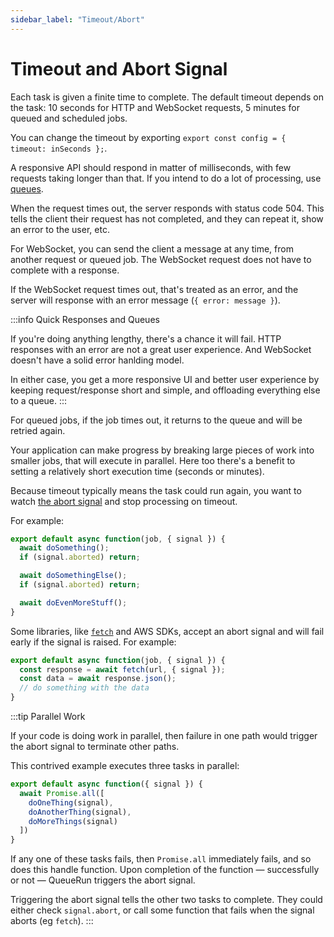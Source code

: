 ```yaml
---
sidebar_label: "Timeout/Abort"
---
```


# Timeout and Abort Signal

Each task is given a finite time to complete. The default timeout depends on the task: 10 seconds for HTTP and WebSocket requests, 5 minutes for queued and scheduled jobs.

You can change the timeout by exporting `export const config = { timeout: inSeconds };`.

A responsive API should respond in matter of milliseconds, with few requests taking longer than that. If you intend to do a lot of processing, use [queues](Queues).

When the request times out, the server responds with status code 504. This tells the client their request has not completed, and they can repeat it, show an error to the user, etc.

For WebSocket, you can send the client a message at any time, from another request or queued job. The WebSocket request does not have to complete with a response.

If the WebSocket request times out, that's treated as an error, and the server will response with an error message (`{ error: message }`).

:::info Quick Responses and Queues

If you're doing anything lengthy, there's a chance it will fail. HTTP responses with an error are not a great user experience. And WebSocket doesn't have a solid error hanlding model.

In either case, you get a more responsive UI and better user experience by keeping request/response short and simple, and offloading everything else to a queue.
:::

For queued jobs, if the job times out, it returns to the queue and will be retried again.

Your application can make progress by breaking large pieces of work into smaller jobs, that will execute in parallel. Here too there's a benefit to setting a relatively short execution time (seconds or minutes).


Because timeout typically means the task could run again, you want to watch [the abort signal](https://developer.mozilla.org/en-US/docs/Web/API/AbortSignal) and stop processing on timeout.

For example:

```ts
export default async function(job, { signal }) {
  await doSomething();
  if (signal.aborted) return;

  await doSomethingElse();
  if (signal.aborted) return;

  await doEvenMoreStuff();	
}
```

Some libraries, like [`fetch`](https://developer.mozilla.org/en-US/docs/Web/API/Fetch_API) and AWS SDKs, accept an abort signal and will fail early if the signal is raised. For example:

```ts
export default async function(job, { signal }) {
  const response = await fetch(url, { signal });
  const data = await response.json();
  // do something with the data
}
```

:::tip Parallel Work

If your code is doing work in parallel, then failure in one path would trigger the abort signal to terminate other paths.

This contrived example executes three tasks in parallel:

```ts
export default async function({ signal }) {
  await Promise.all([
    doOneThing(signal),
    doAnotherThing(signal),
    doMoreThings(signal)
  ])
}
```

If any one of these tasks fails, then `Promise.all` immediately fails, and so does this handle function. Upon completion of the function — successfully or not — QueueRun triggers the abort signal.

Triggering the abort signal tells the other two tasks to complete. They could either check `signal.abort`, or call some function that fails when the signal aborts (eg `fetch`).
:::
